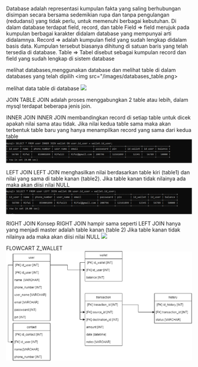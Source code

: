 Database adalah representasi kumpulan fakta yang saling berhubungan disimpan secara bersama sedemikian rupa dan tanpa pengulangan (redudansi) yang tidak perlu, untuk memenuhi berbagai kebutuhan.
Di dalam database terdapat field, record, dan table
Field => field merujuk pada kumpulan berbagai karakter didalam database yang mempunyai arti didalamnya.
Record => adalah kumpulan field yang sudah lengkap didalam basis data. Kumpulan tersebut biasanya dihitung di satuan baris yang telah tersedia di database.
Table => Tabel disebut sebagai kumpulan record dan field yang sudah lengkap di sistem database

melihat databases,menggunakan database dan melihat table di dalam databases yang telah dipilih
<img src="/images/databases_table.png>


melihat data table di database
<img src="/images/data.png">

JOIN TABLE 
JOIN adalah proses menggabungkan 2 table atau lebih, dalam mysql terdapat beberapa jenis join.

INNER JOIN 
INNER JOIN membandingkan record di setiap table untuk dicek apakah nilai sama atau tidak.
Jika nilai kedua table sama maka akan terbentuk table baru yang hanya menampilkan record yang sama dari kedua table
<img src="/images/inner_join.png">

LEFT JOIN 
LEFT JOIN menghasilkan nilai berdasarkan table kiri (table1) dan nilai yang sama di table kanan (table2).
Jika table kanan tidak nilainya ada maka akan diisi nilai NULL
<img src="/images/left_join.png">

RIGHT JOIN
Konsep RIGHT JOIN hampir sama seperti LEFT JOIN hanya yang menjadi master adalah table kanan (table 2)
Jika table kanan tidak nilainya ada maka akan diisi nilai NULL
<img src="/images/rigt_join.png">

FLOWCART Z_WALLET
<img src="/images/zwallet_flowcart.png">